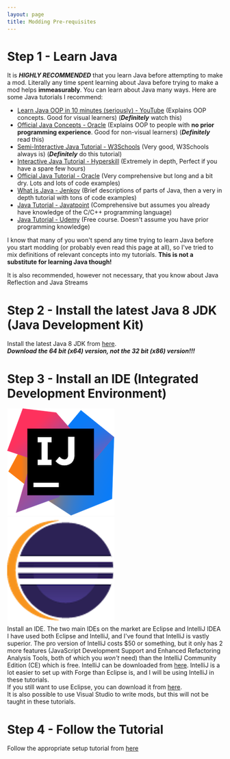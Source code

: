 ```yaml
---
layout: page
title: Modding Pre-requisites
---
```


# Step 1 - Learn Java
It is ***HIGHLY RECOMMENDED*** that you learn Java before attempting to make a mod. Literally any time spent learning about Java before trying to make a mod helps **immeasurably**. You can learn about Java many ways. Here are some Java tutorials I recommend:
- [Learn Java OOP in 10 minutes (seriously) - YouTube](https://www.youtube.com/watch?v=CWYv7xlKydw) (Explains OOP concepts. Good for visual learners) (***Definitely*** watch this)
- [Official Java Concepts - Oracle](https://docs.oracle.com/javase/tutorial/java/concepts/index.html) (Explains OOP to people with **no prior programming experience**. Good for non-visual learners) (***Definitely*** read this)
- [Semi-Interactive Java Tutorial - W3Schools](https://www.w3schools.com/java/) (Very good, W3Schools always is) (***Definitely*** do this tutorial)
- [Interactive Java Tutorial - Hyperskill](https://hyperskill.org/onboarding) (Extremely in depth, Perfect if you have a spare few hours)
- [Official Java Tutorial - Oracle](https://docs.oracle.com/javase/tutorial/java/javaOO/index.html) (Very comprehensive but long and a bit dry. Lots and lots of code examples)
- [What is Java - Jenkov](http://tutorials.jenkov.com/java/what-is-java.html) (Brief descriptions of parts of Java, then a very in depth tutorial with tons of code examples)
- [Java Tutorial - Javatpoint](https://www.javatpoint.com/java-tutorial) (Comprehensive but assumes you already have knowledge of the C/C++ programming language)
- [Java Tutorial - Udemy](https://www.udemy.com/course/java-tutorial/) (Free course. Doesn't assume you have prior programming knowledge)


 I know that many of you won't spend any time trying to learn Java before you start modding (or probably even read this page at all), so I've tried to mix definitions of relevant concepts into my tutorials. **This is not a substitute for learning Java though!**  

It is also recommended, however not necessary, that you know about Java Reflection and Java Streams

# Step 2 - Install the latest Java 8 JDK (Java Development Kit)
Install the latest Java 8 JDK from [here](https://adoptopenjdk.net/).  
***Download the 64 bit (x64) version, not the 32 bit (x86) version!!!***

# Step 3 - Install an IDE (Integrated Development Environment)
![IntelliJ](/tutorials/Pre-requisites/intellij.png "IntelliJ")  
![Eclipse](/tutorials/Pre-requisites/eclipse.png "Eclipse")  
Install an IDE. The two main IDEs on the market are Eclipse and IntelliJ IDEA I have used both Eclipse and IntelliJ, and I've found that IntelliJ is vastly superior. The pro version of IntelliJ costs $50 or something, but it only has 2 more features (JavaScript Development Support and Enhanced Refactoring Analysis Tools, both of which you _won't_ need) than the IntelliJ Community Edition (CE) which is free. IntelliJ can be downloaded from [here](https://www.jetbrains.com/idea/download/). IntelliJ is a lot easier to set up with Forge than Eclipse is, and I will be using IntelliJ in these tutorials.  
If you still want to use Eclipse, you can download it from [here](https://www.eclipse.org/downloads/).  
It is also possible to use Visual Studio to write mods, but this will not be taught in these tutorials.

# Step 4 - Follow the Tutorial
Follow the appropriate setup tutorial from [here](/tutorials/)

